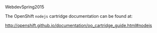 WebdevSpring2015

The OpenShift `nodejs` cartridge documentation can be found at:

http://openshift.github.io/documentation/oo_cartridge_guide.html#nodejs

